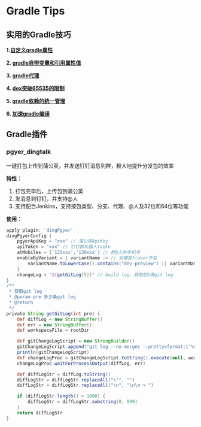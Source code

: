 # Gradle Tips

## 实用的Gradle技巧

**1.[自定义gradle属性](https://github.com/hacket/gradle-config/tree/master/01_gradle_custom_property  "https://github.com/hacket/gradle-config/tree/master/01_gradle_custom_property")**

**2. [gradle自带变量和引用属性值](https://github.com/hacket/gradle-config/tree/master/02_gradle%E8%87%AA%E5%B8%A6%E5%8F%98%E9%87%8F%E5%92%8C%E5%BC%95%E7%94%A8%E5%B1%9E%E6%80%A7%E5%80%BC "https://github.com/hacket/gradle-config/tree/master/02_gradle%E8%87%AA%E5%B8%A6%E5%8F%98%E9%87%8F%E5%92%8C%E5%BC%95%E7%94%A8%E5%B1%9E%E6%80%A7%E5%80%BC")**


**3. [gradle代理](https://github.com/hacket/gradle-config/tree/master/03_gradle%E4%BB%A3%E7%90%86 "https://github.com/hacket/gradle-config/tree/master/03_gradle%E4%BB%A3%E7%90%86")**


**4. [dex突破65535的限制](https://github.com/hacket/gradle-config/tree/master/04_dex%E7%AA%81%E7%A0%B465535%E7%9A%84%E9%99%90%E5%88%B6 "https://github.com/hacket/gradle-config/tree/master/04_dex%E7%AA%81%E7%A0%B465535%E7%9A%84%E9%99%90%E5%88%B6")**


**5. [gradle依赖的统一管理](https://github.com/hacket/gradle-config/tree/master/05_gradle%E4%BE%9D%E8%B5%96%E7%9A%84%E7%BB%9F%E4%B8%80%E7%AE%A1%E7%90%86 "https://github.com/hacket/gradle-config/tree/master/05_gradle%E4%BE%9D%E8%B5%96%E7%9A%84%E7%BB%9F%E4%B8%80%E7%AE%A1%E7%90%86")**


**6. [加速gradle编译](https://github.com/hacket/gradle-config/tree/master/06_%E5%8A%A0%E9%80%9Fgradle%E7%BC%96%E8%AF%91 "https://github.com/hacket/gradle-config/tree/master/06_%E5%8A%A0%E9%80%9Fgradle%E7%BC%96%E8%AF%91")**


## Gradle插件

### pgyer_dingtalk
一键打包上传到蒲公英，并发送钉钉消息到群，极大地提升分发包的效率

**特性：**
1. 打包完毕后，上传包到蒲公英
2. 发消息到钉钉，并支持@人
3. 支持配合Jenkins，支持按包类型、分支、代理、@人及32位和64位等功能


**使用：**
```gradle
apply plugin: 'dingPgyer'
dingPgyerConfig {
    pgyerApiKey = "xxx" // 蒲公英ApiKey
    apiToken = "xxx" // 钉钉群机器人toekn
    atMobiles = ['135xxx','136xxx'] // 群@人的手机号
    enableByVariant = { variantName -> // 对哪些flavor开启
        variantName.toLowerCase().contains("dev-preview") || variantName.toLowerCase().contains("product-release")
    }
    changeLog = "${getGitLog(5)}" // build log，获取前5条git log
}
/**
 * 获取git log
 * @param pre 多少条git log
 * @return
 */
private String getGitLog(int pre) {
    def diffLog = new StringBuffer()
    def err = new StringBuffer()
    def workspaceFile = rootDir

    def gitChangeLogScript = new StringBuilder()
    gitChangeLogScript.append("git log --no-merges --pretty=format:\"%s\" -${pre}")
    println(gitChangeLogScript)
    def changeLogProc = gitChangeLogScript.toString().execute(null, workspaceFile)
    changeLogProc.waitForProcessOutput(diffLog, err)

    def diffLogStr = diffLog.toString()
    diffLogStr = diffLogStr.replaceAll("\"", "")
    diffLogStr = diffLogStr.replaceAll("\n", "\n\n > ")

    if (diffLogStr.length() > 1000) {
        diffLogStr = diffLogStr.substring(0, 999)
    }
    return diffLogStr
}
```